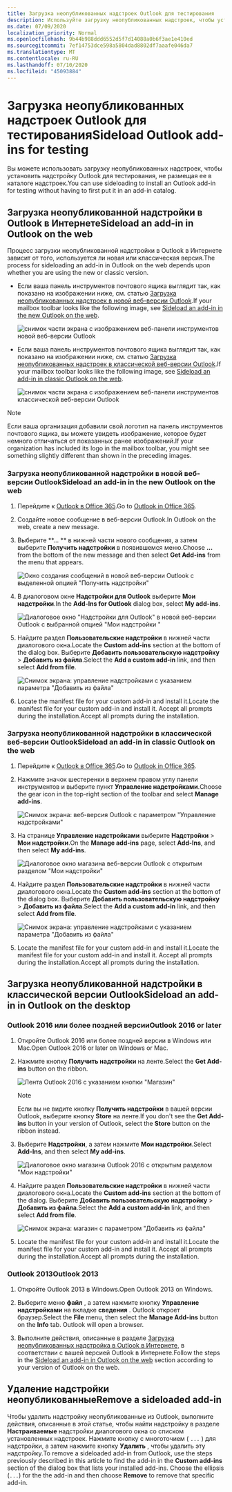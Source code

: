 ```yaml
---
title: Загрузка неопубликованных надстроек Outlook для тестирования
description: Используйте загрузку неопубликованных надстроек, чтобы установить надстройку Outlook для тестирования, не размещая ее в каталоге надстроек.
ms.date: 07/09/2020
localization_priority: Normal
ms.openlocfilehash: 9b44b988ddd6552d5f7d14088a0b6f3ae1e410ed
ms.sourcegitcommit: 7ef14753dce598a5804dad8802df7aaafe046da7
ms.translationtype: MT
ms.contentlocale: ru-RU
ms.lasthandoff: 07/10/2020
ms.locfileid: "45093884"
---
```

# <a name="sideload-outlook-add-ins-for-testing"></a><span data-ttu-id="45d84-103">Загрузка неопубликованных надстроек Outlook для тестирования</span><span class="sxs-lookup"><span data-stu-id="45d84-103">Sideload Outlook add-ins for testing</span></span>

<span data-ttu-id="45d84-104">Вы можете использовать загрузку неопубликованных надстроек, чтобы установить надстройку Outlook для тестирования, не размещая ее в каталоге надстроек.</span><span class="sxs-lookup"><span data-stu-id="45d84-104">You can use sideloading to install an Outlook add-in for testing without having to first put it in an add-in catalog.</span></span>

## <a name="sideload-an-add-in-in-outlook-on-the-web"></a><span data-ttu-id="45d84-105">Загрузка неопубликованной надстройки в Outlook в Интернете</span><span class="sxs-lookup"><span data-stu-id="45d84-105">Sideload an add-in in Outlook on the web</span></span>

<span data-ttu-id="45d84-106">Процесс загрузки неопубликованной надстройки в Outlook в Интернете зависит от того, используется ли новая или классическая версия.</span><span class="sxs-lookup"><span data-stu-id="45d84-106">The process for sideloading an add-in in Outlook on the web depends upon whether you are using the new or classic version.</span></span>

- <span data-ttu-id="45d84-107">Если ваша панель инструментов почтового ящика выглядит так, как показано на изображении ниже, см. статью [Загрузка неопубликованных надстроек в новой веб-версии Outlook](#sideload-an-add-in-in-the-new-outlook-on-the-web).</span><span class="sxs-lookup"><span data-stu-id="45d84-107">If your mailbox toolbar looks like the following image, see [Sideload an add-in in the new Outlook on the web](#sideload-an-add-in-in-the-new-outlook-on-the-web).</span></span>

    ![снимок части экрана с изображением веб-панели инструментов новой веб-версии Outlook](../images/outlook-on-the-web-new-toolbar.png)

- <span data-ttu-id="45d84-109">Если ваша панель инструментов почтового ящика выглядит так, как показано на изображении ниже, см. статью [Загрузка неопубликованных надстроек в классической веб-версии Outlook](#sideload-an-add-in-in-classic-outlook-on-the-web).</span><span class="sxs-lookup"><span data-stu-id="45d84-109">If your mailbox toolbar looks like the following image, see [Sideload an add-in in classic Outlook on the web](#sideload-an-add-in-in-classic-outlook-on-the-web).</span></span>

    ![снимок части экрана с изображением веб-панели инструментов классической веб-версии Outlook](../images/outlook-on-the-web-classic-toolbar.png)

> [!NOTE]
> <span data-ttu-id="45d84-111">Если ваша организация добавили свой логотип на панель инструментов почтового ящика, вы можете увидеть изображение, которое будет немного отличаться от показанных ранее изображений.</span><span class="sxs-lookup"><span data-stu-id="45d84-111">If your organization has included its logo in the mailbox toolbar, you might see something slightly different than shown in the preceding images.</span></span>

### <a name="sideload-an-add-in-in-the-new-outlook-on-the-web"></a><span data-ttu-id="45d84-112">Загрузка неопубликованной надстройки в новой веб-версии Outlook</span><span class="sxs-lookup"><span data-stu-id="45d84-112">Sideload an add-in in the new Outlook on the web</span></span>

1. <span data-ttu-id="45d84-113">Перейдите к [Outlook в Office 365](https://outlook.office.com).</span><span class="sxs-lookup"><span data-stu-id="45d84-113">Go to [Outlook in Office 365](https://outlook.office.com).</span></span>

1. <span data-ttu-id="45d84-114">Создайте новое сообщение в веб-версии Outlook.</span><span class="sxs-lookup"><span data-stu-id="45d84-114">In Outlook on the web, create a new message.</span></span>

1. <span data-ttu-id="45d84-115">Выберите \*\*... \*\* в нижней части нового сообщения, а затем выберите **Получить надстройки** в появившемся меню.</span><span class="sxs-lookup"><span data-stu-id="45d84-115">Choose **...** from the bottom of the new message and then select **Get Add-ins** from the menu that appears.</span></span>

    ![Окно создания сообщений в новой веб-версии Outlook с выделенной опцией "Получить надстройки"](../images/outlook-on-the-web-new-get-add-ins.png)

1. <span data-ttu-id="45d84-117">В диалоговом окне **Надстройки для Outlook** выберите **Мои надстройки**.</span><span class="sxs-lookup"><span data-stu-id="45d84-117">In the **Add-Ins for Outlook** dialog box, select **My add-ins**.</span></span>

    ![Диалоговое окно "Надстройки для Outlook" в новой веб-версии Outlook с выбранной опцией "Мои надстройки "](../images/outlook-on-the-web-new-my-add-ins.png)

1. <span data-ttu-id="45d84-119">Найдите раздел **Пользовательские надстройки** в нижней части диалогового окна.</span><span class="sxs-lookup"><span data-stu-id="45d84-119">Locate the **Custom add-ins** section at the bottom of the dialog box.</span></span> <span data-ttu-id="45d84-120">Выберите **Добавить пользовательскую надстройку** > **Добавить из файла**.</span><span class="sxs-lookup"><span data-stu-id="45d84-120">Select the **Add a custom add-in** link, and then select **Add from file**.</span></span>

    ![Снимок экрана: управление надстройками с указанием параметра "Добавить из файла"](../images/outlook-sideload-desktop-add-from-file.png)

1. <span data-ttu-id="45d84-122">Locate the manifest file for your custom add-in and install it.</span><span class="sxs-lookup"><span data-stu-id="45d84-122">Locate the manifest file for your custom add-in and install it.</span></span> <span data-ttu-id="45d84-123">Accept all prompts during the installation.</span><span class="sxs-lookup"><span data-stu-id="45d84-123">Accept all prompts during the installation.</span></span>

### <a name="sideload-an-add-in-in-classic-outlook-on-the-web"></a><span data-ttu-id="45d84-124">Загрузка неопубликованной надстройки в классической веб-версии Outlook</span><span class="sxs-lookup"><span data-stu-id="45d84-124">Sideload an add-in in classic Outlook on the web</span></span>

1. <span data-ttu-id="45d84-125">Перейдите к [Outlook в Office 365](https://outlook.office.com).</span><span class="sxs-lookup"><span data-stu-id="45d84-125">Go to [Outlook in Office 365](https://outlook.office.com).</span></span>

1. <span data-ttu-id="45d84-126">Нажмите значок шестеренки в верхнем правом углу панели инструментов и выберите пункт **Управление надстройками**.</span><span class="sxs-lookup"><span data-stu-id="45d84-126">Choose the gear icon in the top-right section of the toolbar and select **Manage add-ins**.</span></span>

    ![Снимок экрана: веб-версия Outlook с параметром "Управление надстройками"](../images/outlook-sideload-web-manage-integrations.png)

1. <span data-ttu-id="45d84-128">На странице **Управление надстройками** выберите **Надстройки** > **Мои надстройки**.</span><span class="sxs-lookup"><span data-stu-id="45d84-128">On the **Manage add-ins** page, select **Add-Ins**, and then select **My add-ins**.</span></span>

    ![Диалоговое окно магазина веб-версии Outlook с открытым разделом "Мои надстройки"](../images/outlook-sideload-store-select-add-ins.png)

1. <span data-ttu-id="45d84-130">Найдите раздел **Пользовательские надстройки** в нижней части диалогового окна.</span><span class="sxs-lookup"><span data-stu-id="45d84-130">Locate the **Custom add-ins** section at the bottom of the dialog box.</span></span> <span data-ttu-id="45d84-131">Выберите **Добавить пользовательскую надстройку** > **Добавить из файла**.</span><span class="sxs-lookup"><span data-stu-id="45d84-131">Select the **Add a custom add-in** link, and then select **Add from file**.</span></span>

    ![Снимок экрана: управление надстройками с указанием параметра "Добавить из файла"](../images/outlook-sideload-desktop-add-from-file.png)

1. <span data-ttu-id="45d84-133">Locate the manifest file for your custom add-in and install it.</span><span class="sxs-lookup"><span data-stu-id="45d84-133">Locate the manifest file for your custom add-in and install it.</span></span> <span data-ttu-id="45d84-134">Accept all prompts during the installation.</span><span class="sxs-lookup"><span data-stu-id="45d84-134">Accept all prompts during the installation.</span></span>

## <a name="sideload-an-add-in-in-outlook-on-the-desktop"></a><span data-ttu-id="45d84-135">Загрузка неопубликованной надстройки в классической версии Outlook</span><span class="sxs-lookup"><span data-stu-id="45d84-135">Sideload an add-in in Outlook on the desktop</span></span>

### <a name="outlook-2016-or-later"></a><span data-ttu-id="45d84-136">Outlook 2016 или более поздней версии</span><span class="sxs-lookup"><span data-stu-id="45d84-136">Outlook 2016 or later</span></span>

1. <span data-ttu-id="45d84-137">Откройте Outlook 2016 или более поздней версии в Windows или Mac.</span><span class="sxs-lookup"><span data-stu-id="45d84-137">Open Outlook 2016 or later on Windows or Mac.</span></span>

1. <span data-ttu-id="45d84-138">Нажмите кнопку **Получить надстройки** на ленте.</span><span class="sxs-lookup"><span data-stu-id="45d84-138">Select the **Get Add-ins** button on the ribbon.</span></span>

    ![Лента Outlook 2016 с указанием кнопки "Магазин"](../images/outlook-sideload-desktop-store.png)

    > [!NOTE]
    > <span data-ttu-id="45d84-140">Если вы не видите кнопку **Получить надстройки** в вашей версии Outlook, выберите кнопку **Store** на ленте.</span><span class="sxs-lookup"><span data-stu-id="45d84-140">If you don't see the **Get Add-ins** button in your version of Outlook, select the **Store** button on the ribbon instead.</span></span>

1. <span data-ttu-id="45d84-141">Выберите **Надстройки**, а затем нажмите **Мои надстройки**.</span><span class="sxs-lookup"><span data-stu-id="45d84-141">Select **Add-Ins**, and then select **My add-ins**.</span></span>

    ![Диалоговое окно магазина Outlook 2016 с открытым разделом "Мои надстройки"](../images/outlook-sideload-store-select-add-ins.png)

1. <span data-ttu-id="45d84-143">Найдите раздел **Пользовательские надстройки** в нижней части диалогового окна.</span><span class="sxs-lookup"><span data-stu-id="45d84-143">Locate the **Custom add-ins** section at the bottom of the dialog.</span></span> <span data-ttu-id="45d84-144">Выберите **Добавить пользовательскую надстройку** > **Добавить из файла**.</span><span class="sxs-lookup"><span data-stu-id="45d84-144">Select the **Add a custom add-in** link, and then select **Add from file**.</span></span>

    ![Снимок экрана: магазин с параметром "Добавить из файла"](../images/outlook-sideload-desktop-add-from-file.png)

1. <span data-ttu-id="45d84-146">Locate the manifest file for your custom add-in and install it.</span><span class="sxs-lookup"><span data-stu-id="45d84-146">Locate the manifest file for your custom add-in and install it.</span></span> <span data-ttu-id="45d84-147">Accept all prompts during the installation.</span><span class="sxs-lookup"><span data-stu-id="45d84-147">Accept all prompts during the installation.</span></span>

### <a name="outlook-2013"></a><span data-ttu-id="45d84-148">Outlook 2013</span><span class="sxs-lookup"><span data-stu-id="45d84-148">Outlook 2013</span></span>

1. <span data-ttu-id="45d84-149">Откройте Outlook 2013 в Windows.</span><span class="sxs-lookup"><span data-stu-id="45d84-149">Open Outlook 2013 on Windows.</span></span>

1. <span data-ttu-id="45d84-150">Выберите меню **файл** , а затем нажмите кнопку **Управление надстройками** на вкладке **сведения** . Outlook откроет браузер.</span><span class="sxs-lookup"><span data-stu-id="45d84-150">Select the **File** menu, then select the **Manage Add-ins** button on the **Info** tab. Outlook will open a browser.</span></span>

1. <span data-ttu-id="45d84-151">Выполните действия, описанные в разделе [Загрузка неопубликованных надстройка в Outlook в Интернете,](#sideload-an-add-in-in-outlook-on-the-web) в соответствии с вашей версией Outlook в Интернете.</span><span class="sxs-lookup"><span data-stu-id="45d84-151">Follow the steps in the [Sideload an add-in in Outlook on the web](#sideload-an-add-in-in-outlook-on-the-web) section according to your version of Outlook on the web.</span></span>

## <a name="remove-a-sideloaded-add-in"></a><span data-ttu-id="45d84-152">Удаление надстройки неопубликованные</span><span class="sxs-lookup"><span data-stu-id="45d84-152">Remove a sideloaded add-in</span></span>

<span data-ttu-id="45d84-153">Чтобы удалить надстройку неопубликованные из Outlook, выполните действия, описанные в этой статье, чтобы найти надстройку в разделе **Настраиваемые** надстройки диалогового окна со списком установленных надстроек. Нажмите кнопку с многоточием ( `...` ) для надстройки, а затем нажмите кнопку **Удалить** , чтобы удалить эту надстройку.</span><span class="sxs-lookup"><span data-stu-id="45d84-153">To remove a sideloaded add-in from Outlook, use the steps previously described in this article to find the add-in in the **Custom add-ins** section of the dialog box that lists your installed add-ins. Choose the ellipsis (`...`) for the the add-in and then choose **Remove** to remove that specific add-in.</span></span>